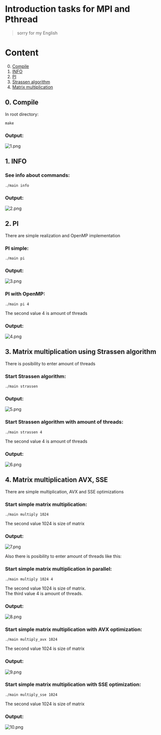 # Introduction tasks for MPI and Pthread
> sorry for my English

# Content
0. [Compile](#compile)
1. [INFO](#info)
2. [PI](#pi)
3. [Strassen algorithm](#strassen)
4. [Matrix multiplication](#matrix)

<a name="compile"></a>
## 0. Compile
In root directory:
```console
make
```
### Output:

![1.png](images/1.png)


<a name="pi"></a>
## 1. INFO
### See info about commands:
```console
./main info
```

### Output:

![2.png](images/2.png)


<a name="pi"></a>
## 2. PI
There are simple realization and OpenMP implementation
### PI simple:
```console
./main pi
```

### Output:

![3.png](images/3.png)

### PI with OpenMP:

```console
./main pi 4  
```
The second value 4 is amount of threads

### Output:

![4.png](images/4.png)


<a name="strassen"></a>
## 3. Matrix multiplication using Strassen algorithm
There is posibility to enter amount of threads
### Start Strassen algorithm:
```console
./main strassen
```

### Output:

![5.png](images/5.png)

### Start Strassen algorithm with amount of threads:
```console
./main strassen 4
```
The second value 4 is amount of threads

### Output:

![6.png](images/6.png)


<a name="matrix"></a>
## 4. Matrix multiplication AVX, SSE
There are simple multiplication, AVX and SSE optimizations
### Start simple matrix multiplication:
```console
./main multiply 1024
```
The second value 1024 is size of matrix

### Output:

![7.png](images/7.png)

Also there is posibility to enter amount of threads like this:

### Start simple matrix multiplication in parallel:
```console
./main multiply 1024 4
```
The second value 1024 is size of matrix. \
The third value 4 is amount of threads.

### Output:

![8.png](images/8.png)


### Start simple matrix multiplication with AVX optimization:
```console
./main multiply_avx 1024
```
The second value 1024 is size of matrix

### Output:

![9.png](images/9.png)

### Start simple matrix multiplication with SSE optimization:
```console
./main multiply_sse 1024
```
The second value 1024 is size of matrix

### Output:

![10.png](images/10.png)
